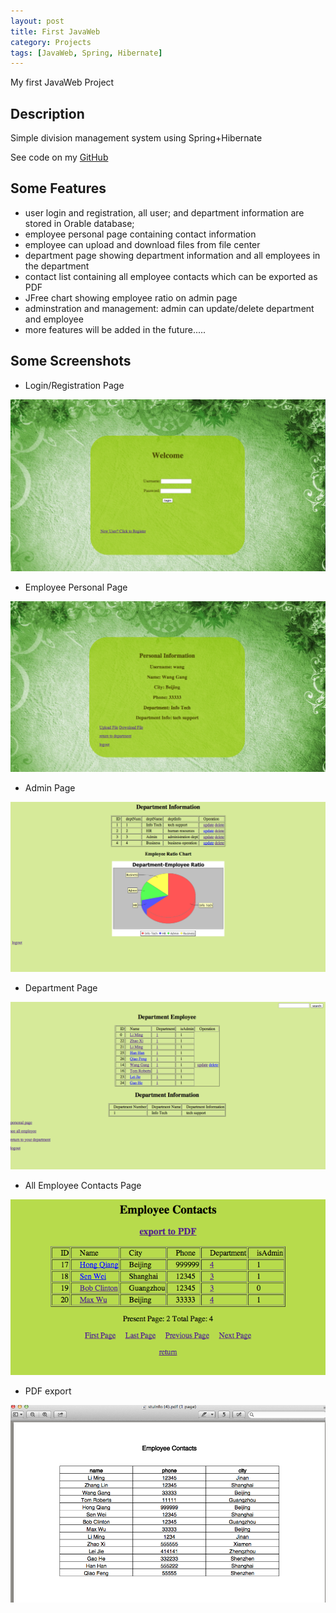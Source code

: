 ```yaml
---
layout: post
title: First JavaWeb
category: Projects
tags: [JavaWeb, Spring, Hibernate]
---
```



My first JavaWeb Project 

<!-- more -->

## Description

Simple division management system using Spring+Hibernate

See code on my [GitHub](https://github.com/startupjing/employee-management)

## Some Features

* user login and registration, all user; and department information are stored in Orable database;
* employee personal page containing contact information
* employee can upload and download files from file center
* department page showing department information and all employees in the department
* contact list containing all employee contacts which can be exported as PDF
* JFree chart showing employee ratio on admin page
* adminstration and management: admin can update/delete department and employee
* more features will be added in the future.....

## Some Screenshots

* Login/Registration Page

![test1](/images/DeptEmpSys/login.png)

* Employee Personal Page

![test2](/images/DeptEmpSys/personal.png)

* Admin Page

![test3](/images/DeptEmpSys/admin.png)

* Department Page

![test4](/images/DeptEmpSys/dept.png)

* All Employee Contacts Page

![test5](/images/DeptEmpSys/emp.png)

* PDF export

![test6](/images/DeptEmpSys/export.png)



